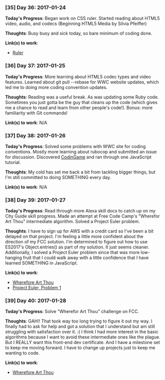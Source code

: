 ### [35] Day 36: 2017-01-24

**Today's Progress**: Began work on CSS ruler. Started reading about HTML5 video, audio, and codecs (Beginning HTML5 Media by Silvia Pfeiffer)

**Thoughts**: Busy busy and sick today, so bare minimum of coding done.

**Link(s) to work**:
* [Ruler](http://codepen.io/digilou/full/Kavzzp/)

### [36] Day 37: 2017-01-25

**Today's Progress**: More learning about HTML5 codec types and video features. Learned about git pull --rebase for WWC website updates, which led me to doing more coding convention updates.

**Thoughts**: Reading was a useful break. As was updating some Ruby code. Sometimes you just gotta be the guy that cleans up the code (which gives me a chance to read and learn from other people's code!). Bonus: more familiarity with Git commands!

**Link(s) to work**: N/A

### [37] Day 38: 2017-01-26

**Today's Progress**: Solved some problems with WWC site for coding conventions. Mostly more learning about rubocop and submitted an issue for discussion. Discovered [CodinGame](http://codingame.com) and ran through one JavaScript tutorial.

**Thoughts**: My cold has set me back a bit from tackling bigger things, but I'm still committed to doing SOMETHING every day.

**Link(s) to work**: N/A

### [38] Day 39: 2017-01-27

**Today's Progress**: Read through more Alexa skill docs to catch up on my City Guide skill progress. Made an attempt at Free Code Camp's "Wherefor Art Thou" intermediate algorithm. Solved a Project Euler problem.

**Thoughts**: I have to sign up for AWS with a credit card so I've been a bit delayed on that project. I'm feeling a little more confident about the direction of my FCC solution. I'm determined to figure out how to use ES2017's Object.entries() as part of my solution. It just seems cleaner. Additionally, I solved a Project Euler problem since that was more low-hanging fruit that I could walk away with a little confidence that I have learned SOMETHING in JavaScript.

**Link(s) to work**:
- [Wherefore Art Thou](https://github.com/digilou/freecodecamp/blob/master/intermediate-algorithms/wherfore%20art%20thou.js)
- [Project Euler, Problem 1](https://github.com/digilou/project-euler/blob/master/problem-1.js)

### [39] Day 40: 2017-01-28

**Today's Progress**: Solve "Wherefor Art Thou" challenge on FCC.

**Thoughts**: GAH!! That took way too long trying to figure it out my way. I finally had to ask for help and got a solution that I understand but am still struggling with satisfaction over it. :(  I think I had more interest in the basic algorithms because I want to avoid these intermediate ones like the plague. But I REALLY want this front-end dev certificate. And I have a milestone set to keep me moving forward. I have to change up projects just to keep me wanting to code.

**Link(s) to work**:
- [Wherefore Art Thou](https://github.com/digilou/freecodecamp/blob/master/intermediate-algorithms/wherfore%20art%20thou.js)
